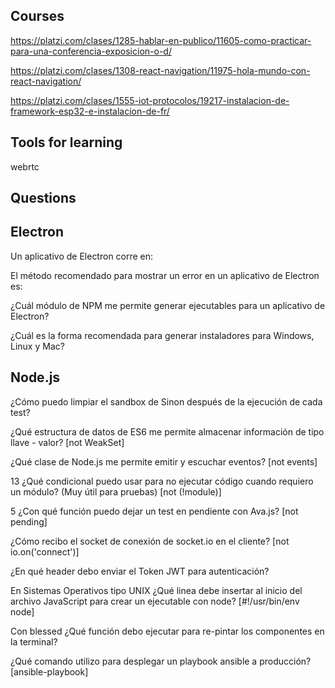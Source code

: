 ## Courses

https://platzi.com/clases/1285-hablar-en-publico/11605-como-practicar-para-una-conferencia-exposicion-o-d/

https://platzi.com/clases/1308-react-navigation/11975-hola-mundo-con-react-navigation/

https://platzi.com/clases/1555-iot-protocolos/19217-instalacion-de-framework-esp32-e-instalacion-de-fr/

## Tools for learning

webrtc

## Questions

## Electron

Un aplicativo de Electron corre en:

El método recomendado para mostrar un error en un aplicativo de Electron es:

¿Cuál módulo de NPM me permite generar ejecutables para un aplicativo de Electron?

¿Cuál es la forma recomendada para generar instaladores para Windows, Linux y Mac?

## Node.js

¿Cómo puedo limpiar el sandbox de Sinon después de la ejecución de cada test?

¿Qué estructura de datos de ES6 me permite almacenar información de tipo llave - valor? [not WeakSet]

¿Qué clase de Node.js me permite emitir y escuchar eventos? [not events]

13
¿Qué condicional puedo usar para no ejecutar código cuando requiero un módulo? (Muy útil para pruebas) [not (!module)]

5
¿Con qué función puedo dejar un test en pendiente con Ava.js? [not pending]

¿Cómo recibo el socket de conexión de socket.io en el cliente? [not io.on('connect')]

¿En qué header debo enviar el Token JWT para autenticación?

En Sistemas Operativos tipo UNIX ¿Qué linea debe insertar al inicio del archivo JavaScript para crear un ejecutable con node? [#!/usr/bin/env node]

Con blessed ¿Qué función debo ejecutar para re-pintar los componentes en la terminal?

¿Qué comando utilizo para desplegar un playbook ansible a producción? [ansible-playbook]
